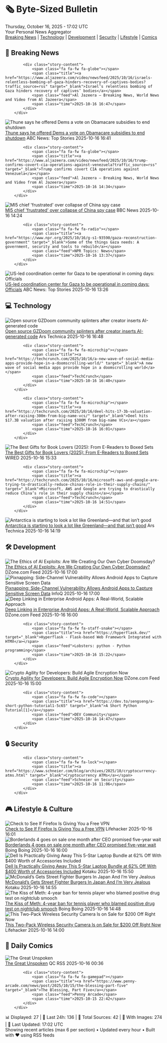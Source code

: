 <!-- Processing 54 RSS feeds at 2025-10-16 17:01:51 UTC -->
<!-- Processing: Saturday Morning Breakfast Cereal -->
<!-- Processing: Penny Arcade -->
<!-- Processing: Dilbert -->
<!-- Processing: Questionable Content -->
<!-- Processing: CNN Top Stories -->
<!-- Processing: BBC Breaking News -->
<!-- Processing: Al Jazeera Breaking News -->
<!-- Processing: CBC News -->
<!-- Error processing https://rss.cbc.ca/lineup/topstories.xml: The read operation timed out -->
<!-- Processing: Reuters Top News -->
<!-- Processing: Reuters World News -->
<!-- Processing: ABC News Breaking -->
<!-- Processing: NBC News Breaking -->
<!-- Processing: TechCrunch -->
<!-- Processing: Ars Technica -->
<!-- Processing: Lobsters Python -->
<!-- Processing: Hacker News -->
<!-- Processing: StackOverflow Blog -->
<!-- Processing: It's FOSS -->
<!-- Processing: DistroWatch -->
<!-- Processing: Ubuntu Blog -->
<!-- Processing: InfoQ -->
<!-- Processing: DZone -->
<!-- Processing: Martin Fowler -->
<!-- Processing: The Pragmatic Engineer -->
<!-- Processing: Lifehacker -->
<!-- Processing: Boing Boing -->
<!-- Processing: Krebs on Security -->
<!-- Processing: Schneier on Security -->
<!-- Generated 9 new posts out of 28 feeds processed -->
<div class="newspaper-header">
    <h1 class="newspaper-title">🗞️ Byte-Sized Bulletin</h1>
    <div class="newspaper-date">Thursday, October 16, 2025 - 17:02 UTC</div>
    <div class="newspaper-subtitle">Your Personal News Aggregator</div>
</div>

<div class="newspaper-nav">
    <a href="#breaking">Breaking News</a> |
    <a href="#tech">Technology</a> |
    <a href="#dev">Development</a> |
    <a href="#security">Security</a> |
    <a href="#lifestyle">Lifestyle</a> |
    <a href="#webcomics">Comics</a>
</div>

<div class="news-section breaking-news" id="breaking">
<h2 class="section-header">🚨 Breaking News</h2>
<div class="stories-container">
<div class="story">
            
            <div class="story-content">
                <span class="fa fa-fw fa-globe"></span>
                <span class="title"><a href="https://www.aljazeera.com/video/newsfeed/2025/10/16/israels-relentless-bombing-of-gaza-hinders-recovery-of-captives-bodies?traffic_source=rss" target="_blank">Israel’s relentless bombing of Gaza hinders recovery of captives’ bodies</a></span>
                <span class="feed">Al Jazeera – Breaking News, World News and Video from Al Jazeera</span>
                <span class="time">2025-10-16 16:47</span>
            </div>
        </div>
<div class="story">
            <img src="https://s.abcnews.com/images/US/john-thune-3-gty-gmh-251015_1760557554968_hpMain_4x3t_384.jpg" alt="Thune says he offered Dems a vote on Obamacare subsidies to end shutdown" class="story-image" loading="lazy" onerror="this.style.display='none'">
            <div class="story-content">
                <span class="fa fa-fw fa-tv"></span>
                <span class="title"><a href="https://abcnews.go.com/Politics/thune-offered-democrats-vote-obamacare-subsidies-end-government/story?id=126578971" target="_blank">Thune says he offered Dems a vote on Obamacare subsidies to end shutdown</a></span>
                <span class="feed">ABC News: Top Stories</span>
                <span class="time">2025-10-16 16:41</span>
            </div>
        </div>
<div class="story">
            
            <div class="story-content">
                <span class="fa fa-fw fa-globe"></span>
                <span class="title"><a href="https://www.aljazeera.com/video/newsfeed/2025/10/16/trump-confirms-covert-cia-operations-against-venezuela?traffic_source=rss" target="_blank">Trump confirms covert CIA operations against Venezuela</a></span>
                <span class="feed">Al Jazeera – Breaking News, World News and Video from Al Jazeera</span>
                <span class="time">2025-10-16 14:34</span>
            </div>
        </div>
<div class="story">
            <img src="https://ichef.bbci.co.uk/ace/standard/240/cpsprodpb/23d5/live/72375070-aa62-11f0-aa13-0b0479f6f42a.jpg" alt="MI5 chief &#x27;frustrated&#x27; over collapse of China spy case" class="story-image" loading="lazy" onerror="this.style.display='none'">
            <div class="story-content">
                <span class="fa fa-fw fa-flag"></span>
                <span class="title"><a href="https://www.bbc.com/news/articles/c0ex172rxwzo?at_medium=RSS&at_campaign=rss" target="_blank">MI5 chief &#x27;frustrated&#x27; over collapse of China spy case</a></span>
                <span class="feed">BBC News</span>
                <span class="time">2025-10-16 14:24</span>
            </div>
        </div>
<div class="story">
            
            <div class="story-content">
                <span class="fa fa-fw fa-radio"></span>
                <span class="title"><a href="https://www.npr.org/2025/10/16/g-s1-93590/gaza-reconstruction-government" target="_blank">Some of the things Gaza needs: A government, security and tools to rebuild</a></span>
                <span class="feed">NPR Topics: News</span>
                <span class="time">2025-10-16 13:37</span>
            </div>
        </div>
<div class="story">
            <img src="https://s.abcnews.com/images/International/israel-gaza-1-ap-gmh-251016_1760619018597_hpMain_4x3t_384.jpg" alt="US-led coordination center for Gaza to be operational in coming days: Officials" class="story-image" loading="lazy" onerror="this.style.display='none'">
            <div class="story-content">
                <span class="fa fa-fw fa-tv"></span>
                <span class="title"><a href="https://abcnews.go.com/Politics/us-led-coordination-center-overseeing-gaza-rebuilding-operational/story?id=126577064" target="_blank">US-led coordination center for Gaza to be operational in coming days: Officials</a></span>
                <span class="feed">ABC News: Top Stories</span>
                <span class="time">2025-10-16 13:26</span>
            </div>
        </div>
</div>
</div>
<div class="news-section tech-news" id="tech">
<h2 class="section-header">💻 Technology</h2>
<div class="stories-container">
<div class="story">
            <img src="https://cdn.arstechnica.net/wp-content/uploads/2025/10/gzdoom-500x500.png" alt="Open source GZDoom community splinters after creator inserts AI-generated code" class="story-image" loading="lazy" onerror="this.style.display='none'">
            <div class="story-content">
                <span class="fa fa-fw fa-cog"></span>
                <span class="title"><a href="https://arstechnica.com/gaming/2025/10/civil-war-gzdoom-fan-developers-split-off-over-use-of-chatgpt-generated-code/" target="_blank">Open source GZDoom community splinters after creator inserts AI-generated code</a></span>
                <span class="feed">Ars Technica</span>
                <span class="time">2025-10-16 16:48</span>
            </div>
        </div>
<div class="story">
            
            <div class="story-content">
                <span class="fa fa-fw fa-microchip"></span>
                <span class="title"><a href="https://techcrunch.com/2025/10/16/a-new-wave-of-social-media-apps-provide-hope-in-a-doomscrolling-world/" target="_blank">A new wave of social media apps provide hope in a doomscrolling world</a></span>
                <span class="feed">TechCrunch</span>
                <span class="time">2025-10-16 16:40</span>
            </div>
        </div>
<div class="story">
            
            <div class="story-content">
                <span class="fa fa-fw fa-microchip"></span>
                <span class="title"><a href="https://techcrunch.com/2025/10/16/deel-hits-17-3b-valuation-after-raising-300m-from-big-name-vcs/" target="_blank">Deel hits $17.3B valuation after raising $300M from big-name VCs</a></span>
                <span class="feed">TechCrunch</span>
                <span class="time">2025-10-16 16:01</span>
            </div>
        </div>
<div class="story">
            <img src="https://media.wired.com/photos/68f066b93e4eaf53dcafe501/master/pass/The%20Best%20Gifts%20for%20Book%20Lovers.png" alt="The Best Gifts for Book Lovers (2025): From E-Readers to Boxed Sets" class="story-image" loading="lazy" onerror="this.style.display='none'">
            <div class="story-content">
                <span class="fa fa-fw fa-bolt"></span>
                <span class="title"><a href="https://www.wired.com/story/gifts-for-book-lovers/" target="_blank">The Best Gifts for Book Lovers (2025): From E-Readers to Boxed Sets</a></span>
                <span class="feed">WIRED</span>
                <span class="time">2025-10-16 15:33</span>
            </div>
        </div>
<div class="story">
            
            <div class="story-content">
                <span class="fa fa-fw fa-microchip"></span>
                <span class="title"><a href="https://techcrunch.com/2025/10/16/microsoft-aws-and-google-are-trying-to-drastically-reduce-chinas-role-in-their-supply-chains/" target="_blank">Microsoft, AWS and Google are trying to drastically reduce China’s role in their supply chains</a></span>
                <span class="feed">TechCrunch</span>
                <span class="time">2025-10-16 14:51</span>
            </div>
        </div>
<div class="story">
            <img src="https://cdn.arstechnica.net/wp-content/uploads/2025/10/shoesmith-500x500.jpg" alt="Antarctica is starting to look a lot like Greenland—and that isn’t good" class="story-image" loading="lazy" onerror="this.style.display='none'">
            <div class="story-content">
                <span class="fa fa-fw fa-cog"></span>
                <span class="title"><a href="https://arstechnica.com/science/2025/10/antarctica-is-starting-to-look-a-lot-like-greenland-and-that-isnt-good/" target="_blank">Antarctica is starting to look a lot like Greenland—and that isn’t good</a></span>
                <span class="feed">Ars Technica</span>
                <span class="time">2025-10-16 14:19</span>
            </div>
        </div>
</div>
</div>
<div class="news-section dev-news" id="dev">
<h2 class="section-header">🛠️ Development</h2>
<div class="stories-container">
<div class="story">
            <img src="https://dz2cdn1.dzone.com/thumbnail?fid=18701249&w=600" alt="The Ethics of AI Exploits: Are We Creating Our Own Cyber Doomsday?" class="story-image" loading="lazy" onerror="this.style.display='none'">
            <div class="story-content">
                <span class="fa fa-fw fa-newspaper"></span>
                <span class="title"><a href="https://dzone.com/articles/ethics-of-ai-exploits" target="_blank">The Ethics of AI Exploits: Are We Creating Our Own Cyber Doomsday?</a></span>
                <span class="feed">DZone.com Feed</span>
                <span class="time">2025-10-16 17:00</span>
            </div>
        </div>
<div class="story">
            <img src="https://res.infoq.com/news/2025/10/pixnapping-android-attack/en/headerimage/android-pixnapping-1760628647506.jpeg" alt="Pixnapping: Side-Channel Vulnerability Allows Android Apps to Capture Sensitive Screen Data" class="story-image" loading="lazy" onerror="this.style.display='none'">
            <div class="story-content">
                <span class="fa fa-fw fa-info-circle"></span>
                <span class="title"><a href="https://www.infoq.com/news/2025/10/pixnapping-android-attack/?utm_campaign=infoq_content&utm_source=infoq&utm_medium=feed&utm_term=global" target="_blank">Pixnapping: Side-Channel Vulnerability Allows Android Apps to Capture Sensitive Screen Data</a></span>
                <span class="feed">InfoQ</span>
                <span class="time">2025-10-16 17:00</span>
            </div>
        </div>
<div class="story">
            <img src="https://dz2cdn1.dzone.com/thumbnail?fid=18701242&w=600" alt="Deep Linking in Enterprise Android Apps: A Real-World, Scalable Approach" class="story-image" loading="lazy" onerror="this.style.display='none'">
            <div class="story-content">
                <span class="fa fa-fw fa-newspaper"></span>
                <span class="title"><a href="https://dzone.com/articles/deep-linking-in-enterprise-android-apps" target="_blank">Deep Linking in Enterprise Android Apps: A Real-World, Scalable Approach</a></span>
                <span class="feed">DZone.com Feed</span>
                <span class="time">2025-10-16 16:00</span>
            </div>
        </div>
<div class="story">
            
            <div class="story-content">
                <span class="fa fa-fw fa-staff-snake"></span>
                <span class="title"><a href="https://hyperflask.dev/" target="_blank">Hyperflask - Flask-based Web Framework Integrated with HTMX</a></span>
                <span class="feed">Lobsters: python - Python programming</span>
                <span class="time">2025-10-16 15:22</span>
            </div>
        </div>
<div class="story">
            <img src="https://dz2cdn1.dzone.com/thumbnail?fid=18701235&w=600" alt="Crypto Agility for Developers: Build Agile Encryption Now" class="story-image" loading="lazy" onerror="this.style.display='none'">
            <div class="story-content">
                <span class="fa fa-fw fa-newspaper"></span>
                <span class="title"><a href="https://dzone.com/articles/crypto-agility-for-developers" target="_blank">Crypto Agility for Developers: Build Agile Encryption Now</a></span>
                <span class="feed">DZone.com Feed</span>
                <span class="time">2025-10-16 15:00</span>
            </div>
        </div>
<div class="story">
            
            <div class="story-content">
                <span class="fa fa-fw fa-code"></span>
                <span class="title"><a href="https://dev.to/sengseng/a-short-python-tutorial1-5c65" target="_blank">A Short Python Tutorial[1]</a></span>
                <span class="feed">DEV Community</span>
                <span class="time">2025-10-16 14:47</span>
            </div>
        </div>
</div>
</div>
<div class="news-section security-news" id="security">
<h2 class="section-header">🔒 Security</h2>
<div class="stories-container">
<div class="story">
            
            <div class="story-content">
                <span class="fa fa-fw fa-lock"></span>
                <span class="title"><a href="https://www.schneier.com/blog/archives/2025/10/cryptocurrency-atms.html" target="_blank">Cryptocurrency ATMs</a></span>
                <span class="feed">Schneier on Security</span>
                <span class="time">2025-10-16 11:06</span>
            </div>
        </div>
</div>
</div>
<div class="news-section lifestyle-news" id="lifestyle">
<h2 class="section-header">🎮 Lifestyle & Culture</h2>
<div class="stories-container">
<div class="story">
            <img src="https://lifehacker.com/imagery/articles/01K7PQAX0YVZ6XNZFEQJEQPKNQ/hero-image.png" alt="Check to See If Firefox Is Giving You a Free VPN" class="story-image" loading="lazy" onerror="this.style.display='none'">
            <div class="story-content">
                <span class="fa fa-fw fa-life-ring"></span>
                <span class="title"><a href="https://lifehacker.com/tech/firefox-free-vpn?utm_medium=RSS" target="_blank">Check to See If Firefox Is Giving You a Free VPN</a></span>
                <span class="feed">Lifehacker</span>
                <span class="time">2025-10-16 16:01</span>
            </div>
        </div>
<div class="story">
            <img src="https://i0.wp.com/boingboing.net/wp-content/uploads/2025/09/Borderlands-4-review_jpg_75.jpg?fit=1200%2C720&amp;quality=60&amp;ssl=1" alt="Borderlands 4 goes on sale one month after CEO promised five-year wait" class="story-image" loading="lazy" onerror="this.style.display='none'">
            <div class="story-content">
                <span class="fa fa-fw fa-arrow-right"></span>
                <span class="title"><a href="https://boingboing.net/2025/10/16/borderlands-4-goes-on-sale-one-month-after-ceo-promised-five-year-wait.html" target="_blank">Borderlands 4 goes on sale one month after CEO promised five-year wait</a></span>
                <span class="feed">Boing Boing</span>
                <span class="time">2025-10-16 16:00</span>
            </div>
        </div>
<div class="story">
            <img src="https://kotaku.com/app/uploads/2025/10/dell-laptop-1280x853.jpg" alt="Dell Is Practically Giving Away This 5-Star Laptop Bundle at 62% Off With $400 Worth of Accessories Included" class="story-image" loading="lazy" onerror="this.style.display='none'">
            <div class="story-content">
                <span class="fa fa-fw fa-gamepad"></span>
                <span class="title"><a href="https://kotaku.com/dell-is-practically-paying-you-to-buy-this-5-star-laptop-bundle-62-off-with-400-worth-of-accessories-included-2000635767" target="_blank">Dell Is Practically Giving Away This 5-Star Laptop Bundle at 62% Off With $400 Worth of Accessories Included</a></span>
                <span class="feed">Kotaku</span>
                <span class="time">2025-10-16 15:50</span>
            </div>
        </div>
<div class="story">
            <img src="https://kotaku.com/app/uploads/2025/10/Street-Fighter-Burger.jpg" alt="McDonald’s Gets Street Fighter Burgers In Japan And I’m Very Jealous" class="story-image" loading="lazy" onerror="this.style.display='none'">
            <div class="story-content">
                <span class="fa fa-fw fa-gamepad"></span>
                <span class="title"><a href="https://kotaku.com/mcdonalds-street-fighter-6-burgers-japan-2000636050" target="_blank">McDonald’s Gets Street Fighter Burgers In Japan And I’m Very Jealous</a></span>
                <span class="feed">Kotaku</span>
                <span class="time">2025-10-16 14:55</span>
            </div>
        </div>
<div class="story">
            <img src="https://i0.wp.com/boingboing.net/wp-content/uploads/2022/03/shutterstock_330257822-scaled.jpg?fit=2560%2C1707&amp;quality=60&amp;ssl=1" alt="The Kiss of Meth: 4-year ban for tennis player who blamed positive drug test on nightclub smooch" class="story-image" loading="lazy" onerror="this.style.display='none'">
            <div class="story-content">
                <span class="fa fa-fw fa-arrow-right"></span>
                <span class="title"><a href="https://boingboing.net/2025/10/16/the-kiss-of-meth-4-year-ban-for-tennis-player-who-blamed-positive-drug-test-on-nightclub-smooch.html" target="_blank">The Kiss of Meth: 4-year ban for tennis player who blamed positive drug test on nightclub smooch</a></span>
                <span class="feed">Boing Boing</span>
                <span class="time">2025-10-16 14:48</span>
            </div>
        </div>
<div class="story">
            <img src="https://lifehacker.com/imagery/articles/01K7NRKV7AAN2KDK9KCERA2XT1/hero-image.png" alt="This Two-Pack Wireless Security Camera Is on Sale for $200 Off Right Now" class="story-image" loading="lazy" onerror="this.style.display='none'">
            <div class="story-content">
                <span class="fa fa-fw fa-life-ring"></span>
                <span class="title"><a href="https://lifehacker.com/tech/arlo-pro-5s-2k-spotlight-camera-two-pack-sale?utm_medium=RSS" target="_blank">This Two-Pack Wireless Security Camera Is on Sale for $200 Off Right Now</a></span>
                <span class="feed">Lifehacker</span>
                <span class="time">2025-10-16 14:00</span>
            </div>
        </div>
</div>
</div>
<div class="news-section webcomics-section" id="webcomics">
<h2 class="section-header">🎨 Daily Comics</h2>
<div class="stories-container">
<div class="story">
            <img src="http://www.questionablecontent.net/comics/5680.png" alt="The Great Unspoken" class="story-image" loading="lazy" onerror="this.style.display='none'">
            <div class="story-content">
                <span class="fa fa-fw fa-music"></span>
                <span class="title"><a href="http://questionablecontent.net/view.php?comic=5680" target="_blank">The Great Unspoken</a></span>
                <span class="feed">QC RSS</span>
                <span class="time">2025-10-16 00:36</span>
            </div>
        </div>
<div class="story">
            
            <div class="story-content">
                <span class="fa fa-fw fa-gamepad"></span>
                <span class="title"><a href="https://www.penny-arcade.com/news/post/2025/10/15/the-blessing-part-five" target="_blank">The Blessing, Part Five</a></span>
                <span class="feed">Penny Arcade</span>
                <span class="time">2025-10-15 22:42</span>
            </div>
        </div>
</div>
</div>

<div class="newspaper-footer">
    <div class="stats">
        📊 Displayed: 27 | 📅 Last 24h: 136 | 📡 Total Sources: 42 | 📸 With Images: 274 |
        🔄 Last Updated: 17:02 UTC
    </div>
    <div class="footer-note">
        Showing recent articles (max 6 per section) • Updated every hour • Built with ❤️ using RSS feeds
    </div>
</div>
